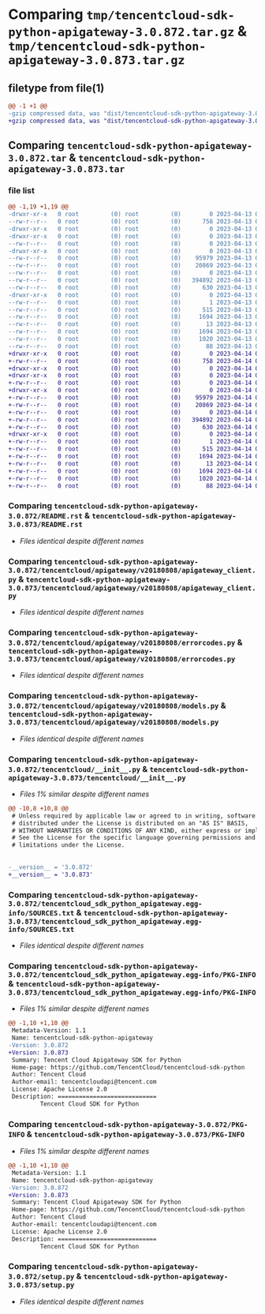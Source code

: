 # Comparing `tmp/tencentcloud-sdk-python-apigateway-3.0.872.tar.gz` & `tmp/tencentcloud-sdk-python-apigateway-3.0.873.tar.gz`

## filetype from file(1)

```diff
@@ -1 +1 @@
-gzip compressed data, was "dist/tencentcloud-sdk-python-apigateway-3.0.872.tar", last modified: Thu Apr 13 00:17:44 2023, max compression
+gzip compressed data, was "dist/tencentcloud-sdk-python-apigateway-3.0.873.tar", last modified: Fri Apr 14 00:15:38 2023, max compression
```

## Comparing `tencentcloud-sdk-python-apigateway-3.0.872.tar` & `tencentcloud-sdk-python-apigateway-3.0.873.tar`

### file list

```diff
@@ -1,19 +1,19 @@
-drwxr-xr-x   0 root         (0) root         (0)        0 2023-04-13 00:17:44.000000 tencentcloud-sdk-python-apigateway-3.0.872/
--rw-r--r--   0 root         (0) root         (0)      758 2023-04-13 00:17:44.000000 tencentcloud-sdk-python-apigateway-3.0.872/README.rst
-drwxr-xr-x   0 root         (0) root         (0)        0 2023-04-13 00:17:44.000000 tencentcloud-sdk-python-apigateway-3.0.872/tencentcloud/
-drwxr-xr-x   0 root         (0) root         (0)        0 2023-04-13 00:17:44.000000 tencentcloud-sdk-python-apigateway-3.0.872/tencentcloud/apigateway/
--rw-r--r--   0 root         (0) root         (0)        0 2023-04-13 00:17:44.000000 tencentcloud-sdk-python-apigateway-3.0.872/tencentcloud/apigateway/__init__.py
-drwxr-xr-x   0 root         (0) root         (0)        0 2023-04-13 00:17:44.000000 tencentcloud-sdk-python-apigateway-3.0.872/tencentcloud/apigateway/v20180808/
--rw-r--r--   0 root         (0) root         (0)    95979 2023-04-13 00:17:44.000000 tencentcloud-sdk-python-apigateway-3.0.872/tencentcloud/apigateway/v20180808/apigateway_client.py
--rw-r--r--   0 root         (0) root         (0)    20869 2023-04-13 00:17:44.000000 tencentcloud-sdk-python-apigateway-3.0.872/tencentcloud/apigateway/v20180808/errorcodes.py
--rw-r--r--   0 root         (0) root         (0)        0 2023-04-13 00:17:44.000000 tencentcloud-sdk-python-apigateway-3.0.872/tencentcloud/apigateway/v20180808/__init__.py
--rw-r--r--   0 root         (0) root         (0)   394892 2023-04-13 00:17:44.000000 tencentcloud-sdk-python-apigateway-3.0.872/tencentcloud/apigateway/v20180808/models.py
--rw-r--r--   0 root         (0) root         (0)      630 2023-04-13 00:17:44.000000 tencentcloud-sdk-python-apigateway-3.0.872/tencentcloud/__init__.py
-drwxr-xr-x   0 root         (0) root         (0)        0 2023-04-13 00:17:44.000000 tencentcloud-sdk-python-apigateway-3.0.872/tencentcloud_sdk_python_apigateway.egg-info/
--rw-r--r--   0 root         (0) root         (0)        1 2023-04-13 00:17:44.000000 tencentcloud-sdk-python-apigateway-3.0.872/tencentcloud_sdk_python_apigateway.egg-info/dependency_links.txt
--rw-r--r--   0 root         (0) root         (0)      515 2023-04-13 00:17:44.000000 tencentcloud-sdk-python-apigateway-3.0.872/tencentcloud_sdk_python_apigateway.egg-info/SOURCES.txt
--rw-r--r--   0 root         (0) root         (0)     1694 2023-04-13 00:17:44.000000 tencentcloud-sdk-python-apigateway-3.0.872/tencentcloud_sdk_python_apigateway.egg-info/PKG-INFO
--rw-r--r--   0 root         (0) root         (0)       13 2023-04-13 00:17:44.000000 tencentcloud-sdk-python-apigateway-3.0.872/tencentcloud_sdk_python_apigateway.egg-info/top_level.txt
--rw-r--r--   0 root         (0) root         (0)     1694 2023-04-13 00:17:44.000000 tencentcloud-sdk-python-apigateway-3.0.872/PKG-INFO
--rw-r--r--   0 root         (0) root         (0)     1020 2023-04-13 00:17:44.000000 tencentcloud-sdk-python-apigateway-3.0.872/setup.py
--rw-r--r--   0 root         (0) root         (0)       88 2023-04-13 00:17:44.000000 tencentcloud-sdk-python-apigateway-3.0.872/setup.cfg
+drwxr-xr-x   0 root         (0) root         (0)        0 2023-04-14 00:15:38.000000 tencentcloud-sdk-python-apigateway-3.0.873/
+-rw-r--r--   0 root         (0) root         (0)      758 2023-04-14 00:15:38.000000 tencentcloud-sdk-python-apigateway-3.0.873/README.rst
+drwxr-xr-x   0 root         (0) root         (0)        0 2023-04-14 00:15:38.000000 tencentcloud-sdk-python-apigateway-3.0.873/tencentcloud/
+drwxr-xr-x   0 root         (0) root         (0)        0 2023-04-14 00:15:38.000000 tencentcloud-sdk-python-apigateway-3.0.873/tencentcloud/apigateway/
+-rw-r--r--   0 root         (0) root         (0)        0 2023-04-14 00:15:38.000000 tencentcloud-sdk-python-apigateway-3.0.873/tencentcloud/apigateway/__init__.py
+drwxr-xr-x   0 root         (0) root         (0)        0 2023-04-14 00:15:38.000000 tencentcloud-sdk-python-apigateway-3.0.873/tencentcloud/apigateway/v20180808/
+-rw-r--r--   0 root         (0) root         (0)    95979 2023-04-14 00:15:38.000000 tencentcloud-sdk-python-apigateway-3.0.873/tencentcloud/apigateway/v20180808/apigateway_client.py
+-rw-r--r--   0 root         (0) root         (0)    20869 2023-04-14 00:15:38.000000 tencentcloud-sdk-python-apigateway-3.0.873/tencentcloud/apigateway/v20180808/errorcodes.py
+-rw-r--r--   0 root         (0) root         (0)        0 2023-04-14 00:15:38.000000 tencentcloud-sdk-python-apigateway-3.0.873/tencentcloud/apigateway/v20180808/__init__.py
+-rw-r--r--   0 root         (0) root         (0)   394892 2023-04-14 00:15:38.000000 tencentcloud-sdk-python-apigateway-3.0.873/tencentcloud/apigateway/v20180808/models.py
+-rw-r--r--   0 root         (0) root         (0)      630 2023-04-14 00:15:38.000000 tencentcloud-sdk-python-apigateway-3.0.873/tencentcloud/__init__.py
+drwxr-xr-x   0 root         (0) root         (0)        0 2023-04-14 00:15:38.000000 tencentcloud-sdk-python-apigateway-3.0.873/tencentcloud_sdk_python_apigateway.egg-info/
+-rw-r--r--   0 root         (0) root         (0)        1 2023-04-14 00:15:38.000000 tencentcloud-sdk-python-apigateway-3.0.873/tencentcloud_sdk_python_apigateway.egg-info/dependency_links.txt
+-rw-r--r--   0 root         (0) root         (0)      515 2023-04-14 00:15:38.000000 tencentcloud-sdk-python-apigateway-3.0.873/tencentcloud_sdk_python_apigateway.egg-info/SOURCES.txt
+-rw-r--r--   0 root         (0) root         (0)     1694 2023-04-14 00:15:38.000000 tencentcloud-sdk-python-apigateway-3.0.873/tencentcloud_sdk_python_apigateway.egg-info/PKG-INFO
+-rw-r--r--   0 root         (0) root         (0)       13 2023-04-14 00:15:38.000000 tencentcloud-sdk-python-apigateway-3.0.873/tencentcloud_sdk_python_apigateway.egg-info/top_level.txt
+-rw-r--r--   0 root         (0) root         (0)     1694 2023-04-14 00:15:38.000000 tencentcloud-sdk-python-apigateway-3.0.873/PKG-INFO
+-rw-r--r--   0 root         (0) root         (0)     1020 2023-04-14 00:15:38.000000 tencentcloud-sdk-python-apigateway-3.0.873/setup.py
+-rw-r--r--   0 root         (0) root         (0)       88 2023-04-14 00:15:38.000000 tencentcloud-sdk-python-apigateway-3.0.873/setup.cfg
```

### Comparing `tencentcloud-sdk-python-apigateway-3.0.872/README.rst` & `tencentcloud-sdk-python-apigateway-3.0.873/README.rst`

 * *Files identical despite different names*

### Comparing `tencentcloud-sdk-python-apigateway-3.0.872/tencentcloud/apigateway/v20180808/apigateway_client.py` & `tencentcloud-sdk-python-apigateway-3.0.873/tencentcloud/apigateway/v20180808/apigateway_client.py`

 * *Files identical despite different names*

### Comparing `tencentcloud-sdk-python-apigateway-3.0.872/tencentcloud/apigateway/v20180808/errorcodes.py` & `tencentcloud-sdk-python-apigateway-3.0.873/tencentcloud/apigateway/v20180808/errorcodes.py`

 * *Files identical despite different names*

### Comparing `tencentcloud-sdk-python-apigateway-3.0.872/tencentcloud/apigateway/v20180808/models.py` & `tencentcloud-sdk-python-apigateway-3.0.873/tencentcloud/apigateway/v20180808/models.py`

 * *Files identical despite different names*

### Comparing `tencentcloud-sdk-python-apigateway-3.0.872/tencentcloud/__init__.py` & `tencentcloud-sdk-python-apigateway-3.0.873/tencentcloud/__init__.py`

 * *Files 1% similar despite different names*

```diff
@@ -10,8 +10,8 @@
 # Unless required by applicable law or agreed to in writing, software
 # distributed under the License is distributed on an "AS IS" BASIS,
 # WITHOUT WARRANTIES OR CONDITIONS OF ANY KIND, either express or implied.
 # See the License for the specific language governing permissions and
 # limitations under the License.
 
 
-__version__ = '3.0.872'
+__version__ = '3.0.873'
```

### Comparing `tencentcloud-sdk-python-apigateway-3.0.872/tencentcloud_sdk_python_apigateway.egg-info/SOURCES.txt` & `tencentcloud-sdk-python-apigateway-3.0.873/tencentcloud_sdk_python_apigateway.egg-info/SOURCES.txt`

 * *Files identical despite different names*

### Comparing `tencentcloud-sdk-python-apigateway-3.0.872/tencentcloud_sdk_python_apigateway.egg-info/PKG-INFO` & `tencentcloud-sdk-python-apigateway-3.0.873/tencentcloud_sdk_python_apigateway.egg-info/PKG-INFO`

 * *Files 1% similar despite different names*

```diff
@@ -1,10 +1,10 @@
 Metadata-Version: 1.1
 Name: tencentcloud-sdk-python-apigateway
-Version: 3.0.872
+Version: 3.0.873
 Summary: Tencent Cloud Apigateway SDK for Python
 Home-page: https://github.com/TencentCloud/tencentcloud-sdk-python
 Author: Tencent Cloud
 Author-email: tencentcloudapi@tencent.com
 License: Apache License 2.0
 Description: ============================
         Tencent Cloud SDK for Python
```

### Comparing `tencentcloud-sdk-python-apigateway-3.0.872/PKG-INFO` & `tencentcloud-sdk-python-apigateway-3.0.873/PKG-INFO`

 * *Files 1% similar despite different names*

```diff
@@ -1,10 +1,10 @@
 Metadata-Version: 1.1
 Name: tencentcloud-sdk-python-apigateway
-Version: 3.0.872
+Version: 3.0.873
 Summary: Tencent Cloud Apigateway SDK for Python
 Home-page: https://github.com/TencentCloud/tencentcloud-sdk-python
 Author: Tencent Cloud
 Author-email: tencentcloudapi@tencent.com
 License: Apache License 2.0
 Description: ============================
         Tencent Cloud SDK for Python
```

### Comparing `tencentcloud-sdk-python-apigateway-3.0.872/setup.py` & `tencentcloud-sdk-python-apigateway-3.0.873/setup.py`

 * *Files identical despite different names*

